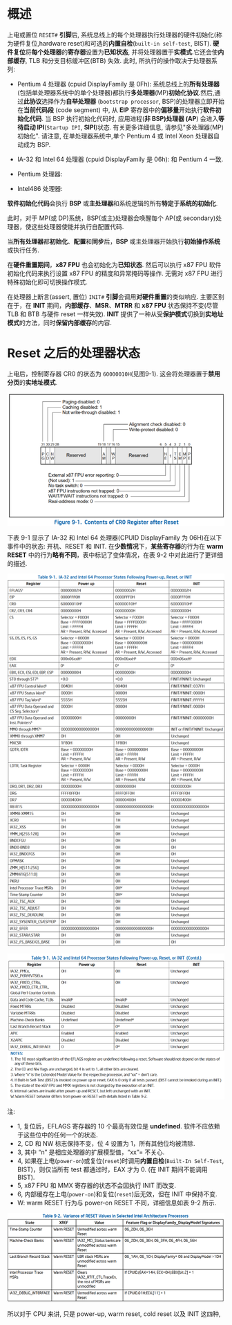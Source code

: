 


# 概述

上电或置位 `RESET#` **引脚**后, 系统总线上的每个处理器执行处理器的硬件初始化(称为硬件复位,hardware reset)和可选的**内置自检**(`built-in self-test`, BIST). **硬件复位**将**每个处理器**的**寄存器**设置为**已知状态**, 并将处理器置于**实模式**.它还会使**内部缓存**, TLB 和分支目标缓冲区(BTB) 失效. 此时, 所执行的操作取决于处理器系列:

* Pentium 4 处理器 (cpuid DisplayFamily 是 0Fh): 系统总线上的**所有处理器**(包括单处理器系统中的单个处理器)都执行**多处理器**(MP)**初始化协议**.然后,通过**此协议**选择作为**自举处理器** (`bootstrap processor`, BSP)的处理器立即开始在**当前代码段** (code segment) 中, 从 **EIP** 寄存器中的**偏移量**开始执行**软件初始化代码**. 当 BSP 执行初始化代码时, 应用进程(**非 BSP)处理器 (AP**) 会进入**等待启动 IPI**(`Startup IPI`, **SIPI**)状态. 有关更多详细信息, 请参见"多处理器(MP)初始化". 请注意, 在单处理器系统中,单个 Pentium 4 或 Intel Xeon 处理器自动成为 BSP.

* IA-32 和 Intel 64 处理器 (cpuid DisplayFamily 是 06h): 和 Pentium 4 一致.

* Pentium 处理器:

* Intel486 处理器:

**软件初始化代码**会执行 **BSP** 或**主处理器**和系统逻辑的所有**特定于系统的初始化**. 

此时，对于 MP(或 DP)系统，BSP(或主)处理器会唤醒每个 AP(或 secondary)处理器，使这些处理器使能并执行自配置代码. 

当**所有处理器**都**初始化**、**配置**和**同步**后，**BSP** 或主处理器开始执行**初始操作系统**或执行任务. 

在**硬件重置期间**，**x87 FPU** 也会初始化为**已知状态**. 然后可以执行 x87 FPU 软件初始化代码来执行设置 x87 FPU 的精度和异常掩码等操作. 无需对 x87 FPU 进行特殊初始化即可切换操作模式. 

在处理器上断言(assert, 置位) `INIT#` **引脚**会调用**对硬件重置**的类似响应. 主要区别在于，在 **INIT** 期间，**内部缓存**、**MSR**、**MTRR** 和 **x87 FPU** 状态保持不变(尽管 TLB 和 BTB 与硬件 reset 一样失效). **INIT** 提供了一种从受**保护模式**切换到**实地址模式**的方法，同时**保留内部缓存**的内容. 

# Reset 之后的处理器状态

上电后，控制寄存器 CR0 的状态为 `60000010H`(见图9-1). 这会将处理器置于**禁用分页**的**实地址模式**. 

![2023-10-26-14-35-42.png](./images/2023-10-26-14-35-42.png)

下表 9-1 显示了 IA-32 和 Intel 64 处理器(CPUID DisplayFamily 为 06H)在以下事件中的状态: 开机、RESET 和 INIT. 在**少数情况**下，**某些寄存器**的行为在 **warm RESET** 中的行为**略有不同**，表中标记了变体情况，在表 9-2 中对此进行了更详细的描述. 

![2023-10-26-14-51-40.png](./images/2023-10-26-14-51-40.png)

![2023-10-26-14-52-46.png](./images/2023-10-26-14-52-46.png)

注:

* 1, 复位后，EFLAGS 寄存器的 10 个最高有效位是 **undefined**. 软件不应依赖于这些位中的任何一个的状态. 
* 2, CD 和 NW 标志保持不变，位 4 设置为 1，所有其他位均被清除.
* 3, 其中 “n” 是相应处理器的扩展模型值，“xx”= 不关心. 
* 4, 如果在上电(`power-on`)或复位(`reset`)时调用**内置自检**(`Built-In Self-Test`, BIST)，则仅当所有 test 都通过时，EAX 才为 0. (在 INIT 期间不能调用 BIST). 
* 5, x87 FPU 和 MMX 寄存器的状态不会因执行 INIT 而改变. 
* 6, 内部缓存在上电(`power-on`)和复位(`reset`)后无效，但在 INIT 中保持不变. 
* W: warm RESET 行为与 power-on RESET 不同，详细信息如表 9-2 所示. 

![2023-10-26-15-24-58.png](./images/2023-10-26-15-24-58.png)

所以对于 CPU 来讲, 只是 power-up, warm reset, cold reset 以及 INIT 这四种, 